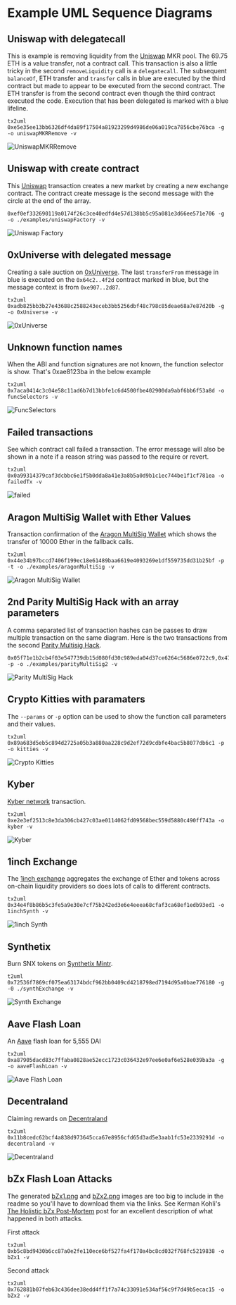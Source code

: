 # Example UML Sequence Diagrams

## Uniswap with delegatecall

This is example is removing liquidity from the [Uniswap](https://uniswap.exchange/) MKR pool. The 69.75 ETH is a value transfer, not a contract call.
This transaction is also a little tricky in the second `removeLiquidity` call is a `delegatecall`. The subsequent `balanceOf`, ETH transfer and `transfer` calls in blue are executed by the third contract but made to appear to be executed from the second contract. The ETH transfer is from the second contract even though the third contract executed the code. Execution that has been delegated is marked with a blue lifeline.

```
tx2uml 0xe5e35ee13bb6326df4da89f17504a81923299d4986de06a019ca7856cbe76bca -g -o uniswapMKRRemove -v
```

![UniswapMKRRemove](./uniswapMKRRemove.png)

## Uniswap with create contract

This [Uniswap](https://uniswap.exchange/) transaction creates a new market by creating a new exchange contract. The contract create message is the second message with the circle at the end of the array.

```
0xef0ef332690119a0174f26c3ce40edfd4e57d138bb5c95a081e3d66ee571e706 -g -o ./examples/uniswapFactory -v
```

![Uniswap Factory](./uniswapFactory.png)

## 0xUniverse with delegated message

Creating a sale auction on [0xUniverse](https://0xuniverse.com/). The last `transferFrom` message in blue is executed on the `0x64c2..4f2d` contract marked in blue, but the message context is from `0xe907..2d87`.

```
tx2uml 0xadb825bb3b27e43688c2588243eceb3bb5256dbf48c798c85deae68a7e87d20b -g -o 0xUniverse -v
```

![0xUniverse](./0xUniverse.png)

## Unknown function names

When the ABI and function signatures are not known, the function selector is show. That's 0xae8123ba in the below example

```
tx2uml 0x7aca0414c3c04e58c11ad6b7d13bbfe1c6d4500fbe402900da9abf6bb6f53a8d -o funcSelectors -v
```

![FuncSelectors](./funcSelectors.png)

## Failed transactions

See which contract call failed a transaction. The error message will also be shown in a note if a reason string was passed to the require or revert.

```
tx2uml 0x0a99314379caf3dcbbc6e1f5b0dda8a41e3a8b5a0d9b1c1ec744be1f1cf781ea -o failedTx -v
```

![failed](./failedTx.png)

## Aragon MultiSig Wallet with Ether Values

Transaction confirmation of the [Aragon MultiSig Wallet](https://etherscan.io/address/0xcafe1a77e84698c83ca8931f54a755176ef75f2c) which shows the transfer of 10000 Ether in the fallback calls.

```
tx2uml 0x44e34b97bccd7406f199ec18e61489baa6619e4093269e1df559735dd31b25bf -p -t -o ./examples/aragonMultiSig -v
```

![Aragon MultiSig Wallet](./aragonMultiSig.png)

## 2nd Parity MultiSig Hack with an array parameters

A comma separated list of transaction hashes can be passes to draw multiple transaction on the same diagram. Here is the two transactions from the second [Parity Multisig Hack](https://medium.com/chain-cloud-company-blog/parity-multisig-hack-again-b46771eaa838).

```
0x05f71e1b2cb4f03e547739db15d080fd30c989eda04d37ce6264c5686e0722c9,0x47f7cff7a5e671884629c93b368cb18f58a993f4b19c2a53a8662e3f1482f690 -p -o ./examples/parityMultiSig2 -v
```

![Parity MultiSig Hack](./parityMultiSig2.png)

## Crypto Kitties with paramaters

The `--params` or `-p` option can be used to show the function call parameters and their values.

```
tx2uml 0x89a683d5eb5c894d2725a05b3a880aa228c9d2ef72d9cdbfe4bac5b8077db6c1 -p -o kitties -v
```

![Crypto Kitties](./kitties.png)

## Kyber

[Kyber network](https://kyber.network/) transaction.

```
tx2uml 0xe2e3ef2513c8e3da306cb427c03ae0114062fd09568bec559d5880c490ff743a -o kyber -v
```

![Kyber](./kyber.png)

## 1inch Exchange

The [1inch exchange](https://1inch.exchange/) aggregates the exchange of Ether and tokens across on-chain liquidity providers so does lots of calls to different contracts.

```
tx2uml 0x34e4f8b86b5c3fe5a9e30e7cf75b242ed3e6e4eeea68cfaf3ca68ef1edb93ed1 -o 1inchSynth -v
```

![1inch Synth](./1inchSynth.png)

## Synthetix

Burn SNX tokens on [Synthetix Mintr](https://www.synthetix.io/products/mintr).

```
t2uml 0x72536f7869cf075ea63174bdcf962bb0409cd4218798ed7194d95a0bae776180 -g -0 ./synthExchange -v
```

![Synth Exchange](./synthExchange.png)

## Aave Flash Loan

An [Aave](https://aave.com/) flash loan for 5,555 DAI

```
tx2uml 0xa87905dacd83c7ffaba0828ae52ecc1723c036432e97ee6e0af6e528e039ba3a -g -o aaveFlashLoan -v
```

![Aave Flash Loan](./aaveFlashLoan.png)

## Decentraland

Claiming rewards on [Decentraland](https://decentraland.org/)

```
tx2uml 0x11b8cedc62bcf4a838d973645cca67e8956cfd65d3ad5e3aab1fc53e2339291d -o decentraland -v
```

![Decentraland](./decentraland.png)

## bZx Flash Loan Attacks

The generated [bZx1.png](./bZx1.png) and [bZx2.png](./bZx2.png) images are too big to include in the readme so you'll have to download them via the links. See Kerman Kohli's [The Holistic bZx Post-Mortem](https://defiweekly.substack.com/p/announcing-defi-audits-and-the-holistic) post for an excellent description of what happened in both attacks.

First attack

```
tx2uml 0xb5c8bd9430b6cc87a0e2fe110ece6bf527fa4f170a4bc8cd032f768fc5219838 -o bZx1 -v
```

Second attack

```
tx2uml 0x762881b07feb63c436dee38edd4ff1f7a74c33091e534af56c9f7d49b5ecac15 -o bZx2 -v
```
